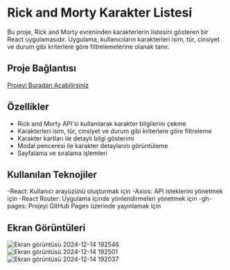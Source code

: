 # Rick and Morty Karakter Listesi

Bu proje, Rick and Morty evreninden karakterlerin listesini gösteren bir React uygulamasıdır. Uygulama, kullanıcıların karakterleri isim, tür, cinsiyet ve durum gibi kriterlere göre filtrelemelerine olanak tanır.

## Proje Bağlantısı

[Projeyi Buradan Açabilirsiniz](https://beyzaokten.github.io/rick-and-morty)

## Özellikler

- Rick and Morty API'si kullanılarak karakter bilgilerini çekme
- Karakterleri isim, tür, cinsiyet ve durum gibi kriterlere göre filtreleme
- Karakter kartları ile detaylı bilgi gösterimi
- Modal penceresi ile karakter detaylarını görüntüleme
- Sayfalama ve sıralama işlemleri

## Kullanılan Teknojiler 

-React: Kullanıcı arayüzünü oluşturmak için
-Axios: API isteklerini yönetmek için
-React Router: Uygulama içinde yönlendirmeleri yönetmek için
-gh-pages: Projeyi GitHub Pages üzerinde yayınlamak için

## Ekran Görüntüleri
![Ekran görüntüsü 2024-12-14 192546](https://github.com/user-attachments/assets/bfcd4aae-7a13-4322-93b9-577c1e7e2b49)
![Ekran görüntüsü 2024-12-14 192501](https://github.com/user-attachments/assets/3d9f075a-f2fd-47de-873d-bb8db7c7db29)
![Ekran görüntüsü 2024-12-14 192037](https://github.com/user-attachments/assets/e0adafc4-6c5d-4295-9f5c-9093d9e54b53)
